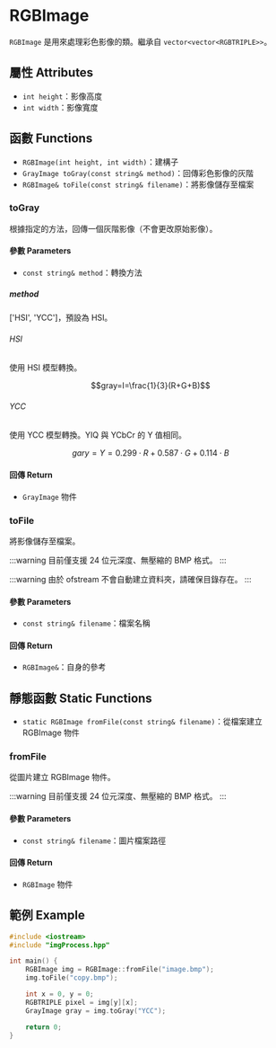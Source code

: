# RGBImage

`RGBImage` 是用來處理彩色影像的類。繼承自 `vector<vector<RGBTRIPLE>>`。

## 屬性 Attributes

+ `int height`：影像高度
+ `int width`：影像寬度

## 函數 Functions

+ `RGBImage(int height, int width)`：建構子
+ `GrayImage toGray(const string& method)`：回傳彩色影像的灰階
+ `RGBImage& toFile(const string& filename)`：將影像儲存至檔案

### toGray

根據指定的方法，回傳一個灰階影像（不會更改原始影像）。

#### 參數 Parameters

+ `const string& method`：轉換方法

##### method
['HSI', 'YCC']，預設為 HSI。

###### HSI

使用 HSI 模型轉換。

$$gray=I=\frac{1}{3}(R+G+B)$$

###### YCC

使用 YCC 模型轉換。YIQ 與 YCbCr 的 Y 值相同。

$$gary=Y=0.299\cdot{R}+0.587\cdot{G}+0.114\cdot{B}$$

#### 回傳 Return

+ `GrayImage` 物件

### toFile

將影像儲存至檔案。

:::warning
目前僅支援 24 位元深度、無壓縮的 BMP 格式。
:::

:::warning
由於 ofstream 不會自動建立資料夾，請確保目錄存在。
:::

#### 參數 Parameters

+ `const string& filename`：檔案名稱

#### 回傳 Return

+ `RGBImage&`：自身的參考

## 靜態函數 Static Functions

+ `static RGBImage fromFile(const string& filename)`：從檔案建立 RGBImage 物件

### fromFile

從圖片建立 RGBImage 物件。

:::warning
目前僅支援 24 位元深度、無壓縮的 BMP 格式。
:::


#### 參數 Parameters

+ `const string& filename`：圖片檔案路徑

#### 回傳 Return

+ `RGBImage` 物件

## 範例 Example

```cpp
#include <iostream>
#include "imgProcess.hpp"

int main() {
    RGBImage img = RGBImage::fromFile("image.bmp");
    img.toFile("copy.bmp");

    int x = 0, y = 0;
    RGBTRIPLE pixel = img[y][x];
    GrayImage gray = img.toGray("YCC");

    return 0;
}
```
